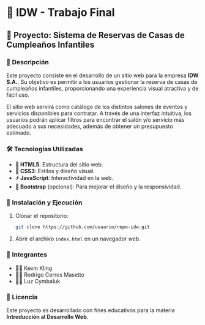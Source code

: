 # 🎂 IDW - Trabajo Final

## 📌 Proyecto: Sistema de Reservas de Casas de Cumpleaños Infantiles

### 📝 Descripción
Este proyecto consiste en el desarrollo de un sitio web para la empresa **IDW S.A.**. Su objetivo es permitir a los usuarios gestionar la reserva de casas de cumpleaños infantiles, proporcionando una experiencia visual atractiva y de fácil uso.

El sitio web servirá como catálogo de los distintos salones de eventos y servicios disponibles para contratar. A través de una interfaz intuitiva, los usuarios podrán aplicar filtros para encontrar el salón y/o servicio más adecuado a sus necesidades, además de obtener un presupuesto estimado.

### 🛠 Tecnologías Utilizadas
- **📄 HTML5**: Estructura del sitio web.
- **🎨 CSS3**: Estilos y diseño visual.
- **⚡ JavaScript**: Interactividad en la web.
- **📱 Bootstrap** (opcional): Para mejorar el diseño y la responsividad.

### 🚀 Instalación y Ejecución
1. Clonar el repositorio:
   ```sh
   git clone https://github.com/usuario/repo-idw.git
   ```
2. Abrir el archivo `index.html` en un navegador web.

### 👥 Integrantes
- 🧑‍💻 Kevin Kling
- 👨‍💻 Rodrigo Cerros Masetto
- 👩‍💻 Luz Cymbaluk

### 📜 Licencia
Este proyecto es desarrollado con fines educativos para la materia **Introducción al Desarrollo Web**.
